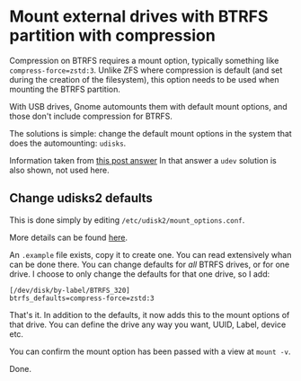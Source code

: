 # Mount external drives with BTRFS partition with compression

Compression on BTRFS requires a mount option, typically something like ```compress-force=zstd:3```.
Unlike ZFS where compression is default (and set during the creation of the filesystem), this option needs to be used when mounting the BTRFS partition.

With USB drives, Gnome automounts them with default mount options, and those don't include compression for BTRFS.

The solutions is simple: change the default mount options in the system that does the automounting: ```udisks```.

Information taken from [this post answer](https://forum.endeavouros.com/t/automomount-luks-partition-with-nautilus-and-special-btrfs-mount-options/32793/5)
In that answer a ```udev``` solution is also shown, not used here.

## Change udisks2 defaults

This is done simply by editing ```/etc/udisk2/mount_options.conf```.

More details can be found [here](http://storaged.org/doc/udisks2-api/latest/mount_options.html).

An ```.example``` file exists, copy it to create one.
You can read extensively whan can be done there. You can change defaults for *all* BTRFS drives, or for one drive. 
I choose to only change the defaults for that one drive, so I add:

~~~
[/dev/disk/by-label/BTRFS_320]
btrfs_defaults=compress-force=zstd:3
~~~

That's it. In addition to the defaults, it now adds this to the mount options of that drive. You can define the drive any way you want, UUID, Label, device etc.

You can confirm the mount option has been passed with a view at ```mount -v```. 

Done.
